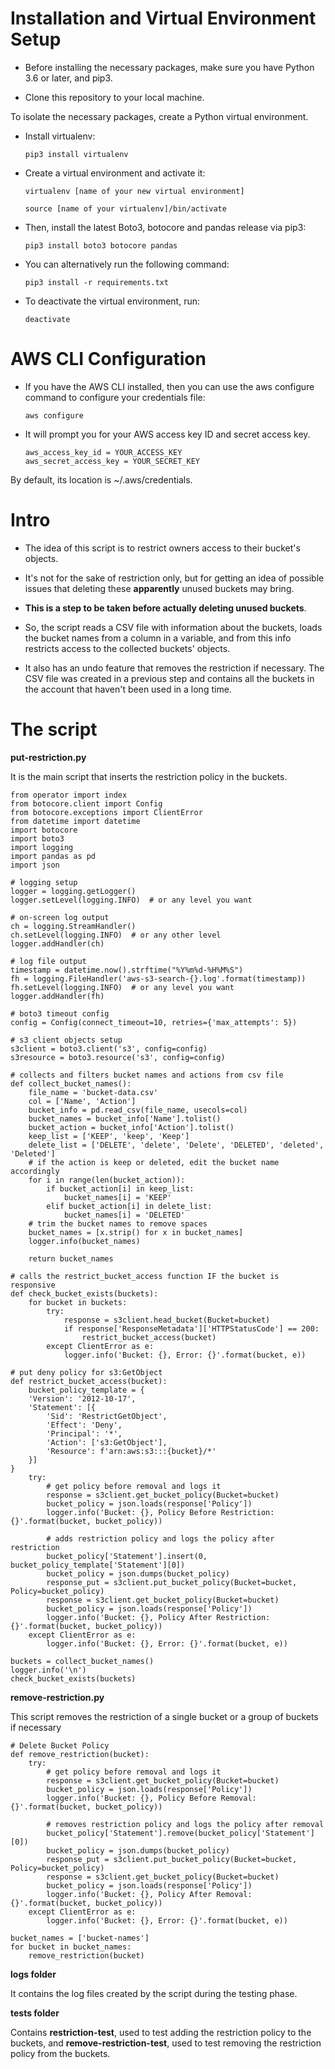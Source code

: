 # Installation and Virtual Environment Setup

- Before installing the necessary packages, make sure you have Python 3.6 or later, and pip3.

- Clone this repository to your local machine.

To isolate the necessary packages, create a Python virtual environment.

- Install virtualenv:
    ```
    pip3 install virtualenv
    ```

- Create a virtual environment and activate it:
    ```
    virtualenv [name of your new virtual environment]
    ```
    ```
    source [name of your virtualenv]/bin/activate
    ```

- Then, install the latest Boto3, botocore and pandas release via pip3:

    ```
    pip3 install boto3 botocore pandas
    ```

- You can alternatively run the following command:

    ```
    pip3 install -r requirements.txt
    ```

- To deactivate the virtual environment, run:

    ```
    deactivate
    ```

# AWS CLI Configuration

- If you have the AWS CLI installed, then you can use the aws configure command to configure your credentials file:

    ```
    aws configure
    ```

- It will prompt you for your AWS access key ID and secret access key.

    ```
    aws_access_key_id = YOUR_ACCESS_KEY
    aws_secret_access_key = YOUR_SECRET_KEY
    ```

By default, its location is ~/.aws/credentials.

# Intro

- The idea of this script is to restrict owners access to their bucket's objects. 

- It's not for the sake of restriction only, but for getting an idea of possible issues that deleting these **apparently** unused buckets may bring.

- **This is a step to be taken before actually deleting unused buckets**.

- So, the script reads a CSV file with information about the buckets, loads the bucket names from a column in a variable, and from this info restricts access to the collected buckets' objects. 

- It also has an undo feature that removes the restriction if necessary. The CSV file was created in a previous step and contains all the buckets in the account that haven't been used in a long time.

# The script

**put-restriction.py**

It is the main script that inserts the restriction policy in the buckets.

```
from operator import index
from botocore.client import Config
from botocore.exceptions import ClientError
from datetime import datetime
import botocore
import boto3
import logging
import pandas as pd
import json

# logging setup
logger = logging.getLogger()
logger.setLevel(logging.INFO)  # or any level you want

# on-screen log output
ch = logging.StreamHandler()
ch.setLevel(logging.INFO)  # or any other level
logger.addHandler(ch)

# log file output
timestamp = datetime.now().strftime("%Y%m%d-%H%M%S")
fh = logging.FileHandler('aws-s3-search-{}.log'.format(timestamp))
fh.setLevel(logging.INFO)  # or any level you want
logger.addHandler(fh)

# boto3 timeout config
config = Config(connect_timeout=10, retries={'max_attempts': 5})

# s3 client objects setup
s3client = boto3.client('s3', config=config)
s3resource = boto3.resource('s3', config=config)

# collects and filters bucket names and actions from csv file
def collect_bucket_names():
    file_name = 'bucket-data.csv'
    col = ['Name', 'Action']
    bucket_info = pd.read_csv(file_name, usecols=col)
    bucket_names = bucket_info['Name'].tolist()
    bucket_action = bucket_info['Action'].tolist()
    keep_list = ['KEEP', 'keep', 'Keep']
    delete_list = ['DELETE', 'delete', 'Delete', 'DELETED', 'deleted', 'Deleted']
    # if the action is keep or deleted, edit the bucket name accordingly
    for i in range(len(bucket_action)):
        if bucket_action[i] in keep_list:
            bucket_names[i] = 'KEEP'
        elif bucket_action[i] in delete_list:
            bucket_names[i] = 'DELETED'
    # trim the bucket names to remove spaces
    bucket_names = [x.strip() for x in bucket_names]
    logger.info(bucket_names)

    return bucket_names

# calls the restrict_bucket_access function IF the bucket is responsive
def check_bucket_exists(buckets):
    for bucket in buckets:
        try:
            response = s3client.head_bucket(Bucket=bucket)
            if response['ResponseMetadata']['HTTPStatusCode'] == 200:
                restrict_bucket_access(bucket)
        except ClientError as e:
            logger.info('Bucket: {}, Error: {}'.format(bucket, e))

# put deny policy for s3:GetObject
def restrict_bucket_access(bucket):
    bucket_policy_template = {
    'Version': '2012-10-17',
    'Statement': [{
        'Sid': 'RestrictGetObject',
        'Effect': 'Deny',
        'Principal': '*',
        'Action': ['s3:GetObject'],
        'Resource': f'arn:aws:s3:::{bucket}/*'
    }]
}
    try:
        # get policy before removal and logs it
        response = s3client.get_bucket_policy(Bucket=bucket)
        bucket_policy = json.loads(response['Policy'])
        logger.info('Bucket: {}, Policy Before Restriction: {}'.format(bucket, bucket_policy))
        
        # adds restriction policy and logs the policy after restriction
        bucket_policy['Statement'].insert(0, bucket_policy_template['Statement'][0])
        bucket_policy = json.dumps(bucket_policy)
        response_put = s3client.put_bucket_policy(Bucket=bucket, Policy=bucket_policy)
        response = s3client.get_bucket_policy(Bucket=bucket)
        bucket_policy = json.loads(response['Policy'])
        logger.info('Bucket: {}, Policy After Restriction: {}'.format(bucket, bucket_policy))
    except ClientError as e:
        logger.info('Bucket: {}, Error: {}'.format(bucket, e))

buckets = collect_bucket_names()
logger.info('\n')
check_bucket_exists(buckets)
```

**remove-restriction.py**

This script removes the restriction of a single bucket or a group of buckets if necessary

```
# Delete Bucket Policy
def remove_restriction(bucket):
    try:
        # get policy before removal and logs it
        response = s3client.get_bucket_policy(Bucket=bucket)
        bucket_policy = json.loads(response['Policy'])
        logger.info('Bucket: {}, Policy Before Removal: {}'.format(bucket, bucket_policy))

        # removes restriction policy and logs the policy after removal
        bucket_policy['Statement'].remove(bucket_policy['Statement'][0])
        bucket_policy = json.dumps(bucket_policy)
        response_put = s3client.put_bucket_policy(Bucket=bucket, Policy=bucket_policy)
        response = s3client.get_bucket_policy(Bucket=bucket)
        bucket_policy = json.loads(response['Policy'])
        logger.info('Bucket: {}, Policy After Removal: {}'.format(bucket, bucket_policy))
    except ClientError as e:
        logger.info('Bucket: {}, Error: {}'.format(bucket, e))

bucket_names = ['bucket-names']
for bucket in bucket_names:
    remove_restriction(bucket)
```

**logs folder**

It contains the log files created by the script during the testing phase.

**tests folder**

Contains **restriction-test**, used to test adding the restriction policy to the buckets, and **remove-restriction-test**, used to test removing the restriction policy from the buckets.

